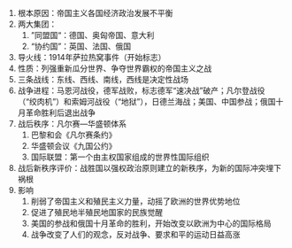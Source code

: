 1. 根本原因：帝国主义各国经济政治发展不平衡
2. 两大集团：
	1. ”同盟国“：德国、奥匈帝国、意大利
	2. “协约国”：英国、法国、俄国
3. 导火线：1914年萨拉热窝事件（开始标志）
4. 性质：列强重新瓜分世界、争夺世界霸权的帝国主义之战
5. 三条战线：东线、西线、南线，西线是决定性战场
6. 战争进程：马恩河战役，德军战败，标志德军“速决战”破产；凡尔登战役（“绞肉机”）和索姆河战役（“地狱”），日德兰海战；美国、中国参战；俄国十月革命胜利后退出战争
7. 战后秩序：凡尔赛—华盛顿体系
	1. 巴黎和会《凡尔赛条约》
	2. 华盛顿会议《九国公约》
	3. 国际联盟：第一个由主权国家组成的世界性国际组织
8. 战后新秩序评价：战胜国以强权政治原则建立的新秩序，为新的国际冲突埋下祸根
9. 影响
	1. 削弱了帝国主义和殖民主义力量，动摇了欧洲的世界优势地位
	2. 促进了殖民地半殖民地国家的民族觉醒
	3. 美国的参战和俄国十月革命的胜利，开始改变以欧洲为中心的国际格局
	4. 战争改变了人们的观念，反对战争、要求和平的运动日益高涨